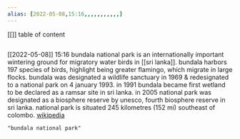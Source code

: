 ```yaml
---
alias: [2022-05-08,15:16,,,,,,,,,,,]
---
```

[[]]
table of content
```toc
```

[[2022-05-08]] 15:16
bundala national park is an internationally important wintering ground for migratory water birds in [[sri lanka]]. bundala harbors 197 species of birds, highlight being greater flamingo, which migrate in large flocks. bundala was designated a wildlife sanctuary in 1969 & redesignated to a national park on 4 january 1993. in 1991 bundala became first wetland to be declared as a ramsar site in sri lanka. in 2005 national park was designated as a biosphere reserve by unesco, fourth biosphere reserve in sri lanka. national park is situated 245 kilometres (152 mi) southeast of colombo.
[wikipedia](https://en.wikipedia.org/wiki/bundala%20national%20park)
```query
"bundala national park"
```